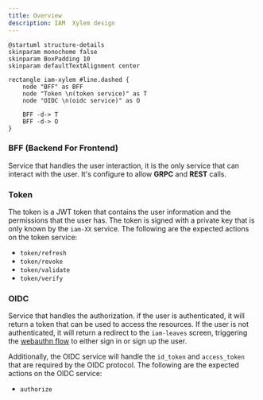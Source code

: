 ```yaml
---
title: Overview
description: IAM  Xylem design
---
```


```plantuml
@startuml structure-details
skinparam monochome false
skinparam BoxPadding 10
skinparam defaultTextAlignment center

rectangle iam-xylem #line.dashed {
    node "BFF" as BFF
    node "Token \n(token service)" as T
    node "OIDC \n(oidc service)" as O

    BFF -d-> T
    BFF -d-> O
}
```

### BFF (Backend For Frontend)

Service that handles the user interaction, it is the only service that can interact with the user. It's configure to
allow **GRPC** and **REST** calls.

### Token

The token is a JWT token that contains the user information and the permissions that the user has. The token is signed with a private key that is only known by the `iam-XX` service.
The following are the expected actions on the token service:

- `token/refresh`
- `token/revoke`
- `token/validate`
- `token/verify`

### OIDC

Service that handles the authorization. if the user is authenticated, it will return a token that can be used to access
the resources. If the user is not authenticated, it will return a redirect to the `iam-leaves` screen, triggering the
[webauthn flow](/design/iam-roots/api/v1/) to either sign in or sign up the user.

Additionally, the OIDC service will handle the `id_token` and `access_token` that are required by the OIDC protocol.
The following are the expected actions on the OIDC service:

- `authorize`
